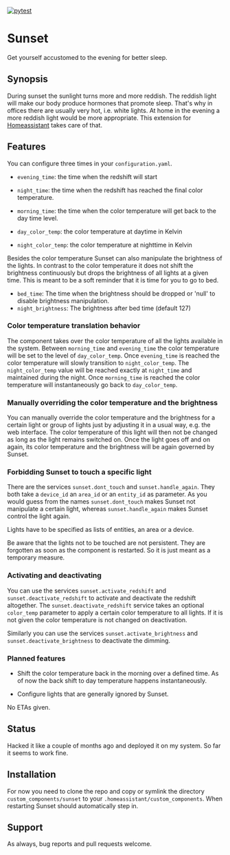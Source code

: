 [![pytest](https://github.com/johannes-mueller/sunset/actions/workflows/pytest.yml/badge.svg)](https://github.com/johannes-mueller/sunset/actions/workflows/pytest.yml)

# Sunset

Get yourself accustomed to the evening for better sleep.


## Synopsis

During sunset the sunlight turns more and more reddish.  The reddish light will
make our body produce hormones that promote sleep.  That's why in offices there
are usually very hot, i.e. white lights.  At home in the evening a more reddish
light would be more appropriate.  This extension for
[Homeassistant](https://home-assistant.io) takes care of that.


## Features

You can configure three times in your `configuration.yaml`.

  * `evening_time`: the time when the redshift will start
  * `night_time`: the time when the redshift has reached the final color
    temperature.
  * `morning_time`: the time when the color temperature will get back to the
    day time level.

  * `day_color_temp`: the color temperature at daytime in Kelvin
  * `night_color_temp`: the color temperature at nighttime in Kelvin

Besides the color temperature Sunset can also manipulate the brightness of
the lights.  In contrast to the color temperature it does not shift the
brightness continuously but drops the brightness of all lights at a given
time.  This is meant to be a soft reminder that it is time for you to go to
bed.

  * `bed_time`: The time when the brightness should be dropped or 'null' to
     disable brightness manipulation.
  * `night_brightness`: The brightness after bed time (default 127)


### Color temperature translation behavior

The component takes over the color temperature of all the lights available in
the system.  Between `morning_time` and `evening_time` the color temperature
will be set to the level of `day_color_temp`.  Once `evening_time` is reached
the color temperature will slowly transition to `night_color_temp`.  The
`night_color_temp` value will be reached exactly at `night_time` and maintained
during the night.  Once `morning_time` is reached the color temperature will
instantaneously go back to `day_color_temp`.


### Manually overriding the color temperature and the brightness

You can manually override the color temperature and the brightness for a
certain light or group of lights just by adjusting it in a usual way, e.g. the
web interface.  The color temperature of this light will then not be changed as
long as the light remains switched on.  Once the light goes off and on again,
its color temperature and the brightness will be again governed by Sunset.


### Forbidding Sunset to touch a specific light

There are the services `sunset.dont_touch` and `sunset.handle_again`. They both
take a `device_id` an `area_id` or an `entity_id` as parameter.  As you would
guess from the names `sunset.dont_touch` makes Sunset not manipulate a certain
light, whereas `sunset.handle_again` makes Sunset control the light again.

Lights have to be specified as lists of entities, an area or a device.

Be aware that the lights not to be touched are not persistent.  They are
forgotten as soon as the component is restarted.  So it is just meant as a
temporary measure.


### Activating and deactivating

You can use the services `sunset.activate_redshift` and
`sunset.deactivate_redshift` to activate and deactivate the redshift
altogether.  The `sunset.deactivate_redshift` service takes an optional
`color_temp` parameter to apply a certain color temperature to all lights.  If
it is not given the color temperature is not changed on deactivation.

Similarly you can use the services `sunset.activate_brightness` and
`sunset.deactivate_brightness` to deactivate the dimming.

### Planned features

* Shift the color temperature back in the morning over a defined time.  As of now
  the back shift to day temperature happens instantaneously.

* Configure lights that are generally ignored by Sunset.

No ETAs given.


## Status

Hacked it like a couple of months ago and deployed it on my system.  So far it seems to
work fine.


## Installation

For now you need to clone the repo and copy or symlink the directory
`custom_components/sunset` to your `.homeassistant/custom_components`.  When
restarting Sunset should automatically step in.


## Support

As always, bug reports and pull requests welcome.
